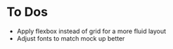 # To Dos
- Apply flexbox instead of grid for a more fluid layout
- Adjust fonts to match mock up better